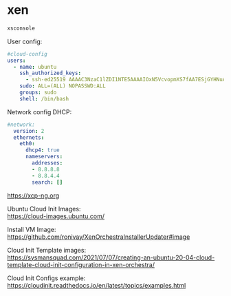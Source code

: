 # xen

```bash
xsconsole
```


User config:
```yaml
#cloud-config
users:
  - name: ubuntu
    ssh_authorized_keys:
      - ssh-ed25519 AAAAC3NzaC1lZDI1NTE5AAAAIOxN5VcvopmXS7fAA7ESjGYHNuAIWE7d0Fyj9Lh8lVZu shubhamtatvamasi@gmail.com
    sudo: ALL=(ALL) NOPASSWD:ALL
    groups: sudo
    shell: /bin/bash
```


Network config DHCP:
```yaml
#network:
  version: 2
  ethernets:
    eth0:
      dhcp4: true
      nameservers:
        addresses:
        - 8.8.8.8
        - 8.8.4.4
        search: []
```




https://xcp-ng.org

Ubuntu Cloud Init Images: \
https://cloud-images.ubuntu.com/

Install VM Image: \
https://github.com/ronivay/XenOrchestraInstallerUpdater#image

Cloud Init Template images: \
https://sysmansquad.com/2021/07/07/creating-an-ubuntu-20-04-cloud-template-cloud-init-configuration-in-xen-orchestra/

Cloud Init Configs example: \
https://cloudinit.readthedocs.io/en/latest/topics/examples.html


